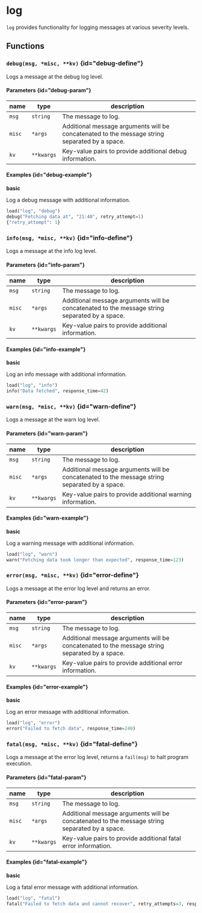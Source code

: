 # log

`log` provides functionality for logging messages at various severity levels.

## Functions

### `debug(msg, *misc, **kv)` {id="debug-define"}

Logs a message at the debug log level.

#### Parameters {id="debug-param"}

| name   | type       | description                                                                                   |
|--------|------------|-----------------------------------------------------------------------------------------------|
| `msg`  | `string`   | The message to log.                                                                           |
| `misc` | `*args`    | Additional message arguments will be concatenated to the message string separated by a space. |
| `kv`   | `**kwargs` | Key-value pairs to provide additional debug information.                                      |

#### Examples {id="debug-example"}

**basic**

Log a debug message with additional information.

```python
load("log", "debug")
debug("Fetching data at", "21:40", retry_attempt=1)
{"retry_attempt": 1}
```

### `info(msg, *misc, **kv)` {id="info-define"}

Logs a message at the info log level.

#### Parameters {id="info-param"}

| name   | type       | description                                                                                   |
|--------|------------|-----------------------------------------------------------------------------------------------|
| `msg`  | `string`   | The message to log.                                                                           |
| `misc` | `*args`    | Additional message arguments will be concatenated to the message string separated by a space. |
| `kv`   | `**kwargs` | Key-value pairs to provide additional information.                                            |

#### Examples {id="info-example"}

**basic**

Log an info message with additional information.

```python
load("log", "info")
info("Data fetched", response_time=42)
```

### `warn(msg, *misc, **kv)` {id="warn-define"}

Logs a message at the warn log level.

#### Parameters {id="warn-param"}

| name   | type       | description                                                                                   |
|--------|------------|-----------------------------------------------------------------------------------------------|
| `msg`  | `string`   | The message to log.                                                                           |
| `misc` | `*args`    | Additional message arguments will be concatenated to the message string separated by a space. |
| `kv`   | `**kwargs` | Key-value pairs to provide additional warning information.                                    |

#### Examples {id="warn-example"}

**basic**

Log a warning message with additional information.

```python
load("log", "warn")
warn("Fetching data took longer than expected", response_time=123)
```

### `error(msg, *misc, **kv)` {id="error-define"}

Logs a message at the error log level and returns an error.

#### Parameters {id="error-param"}

| name   | type       | description                                                                                   |
|--------|------------|-----------------------------------------------------------------------------------------------|
| `msg`  | `string`   | The message to log.                                                                           |
| `misc` | `*args`    | Additional message arguments will be concatenated to the message string separated by a space. |
| `kv`   | `**kwargs` | Key-value pairs to provide additional error information.                                      |

#### Examples {id="error-example"}

**basic**

Log an error message with additional information.

```python
load("log", "error")
error("Failed to fetch data", response_time=240)
```

### `fatal(msg, *misc, **kv)` {id="fatal-define"}

Logs a message at the error log level, returns a `fail(msg)` to halt program execution.

#### Parameters {id="fatal-param"}

| name   | type       | description                                                                                   |
|--------|------------|-----------------------------------------------------------------------------------------------|
| `msg`  | `string`   | The message to log.                                                                           |
| `misc` | `*args`    | Additional message arguments will be concatenated to the message string separated by a space. |
| `kv`   | `**kwargs` | Key-value pairs to provide additional fatal error information.                                |

#### Examples {id="fatal-example"}

**basic**

Log a fatal error message with additional information.

```python
load("log", "fatal")
fatal("Failed to fetch data and cannot recover", retry_attempts=3, response_time=360)
```
